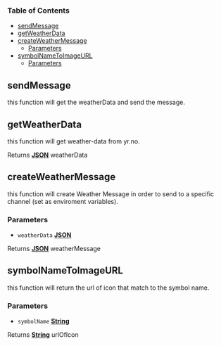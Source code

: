 ### Table of Contents

-   [sendMessage][1]
-   [getWeatherData][2]
-   [createWeatherMessage][3]
    -   [Parameters][4]
-   [symbolNameToImageURL][5]
    -   [Parameters][6]

## sendMessage

this function will get the weatherData and send the message.

## getWeatherData

this function will get weather-data from yr.no.

Returns **[JSON][7]** weatherData

## createWeatherMessage

this function will create Weather Message in order to send to a specific channel (set as enviroment variables).

### Parameters

-   `weatherData` **[JSON][7]**

Returns **[JSON][7]** weatherMessage

## symbolNameToImageURL

this function will return the url of icon that match to the symbol name.

### Parameters

-   `symbolName` **[String][8]**

Returns **[String][8]** urlOfIcon

[1]: #sendmessage

[2]: #getweatherdata

[3]: #createweathermessage

[4]: #parameters

[5]: #symbolnametoimageurl

[6]: #parameters-1

[7]: https://developer.mozilla.org/docs/Web/JavaScript/Reference/Global_Objects/JSON

[8]: https://developer.mozilla.org/docs/Web/JavaScript/Reference/Global_Objects/String